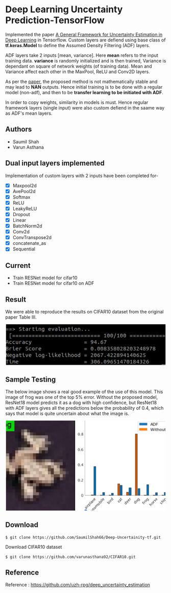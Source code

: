 # Deep Learning Uncertainty Prediction-TensorFlow

Implemented the paper [A General Framework for Uncertainty Estimation in Deep Learning](http://rpg.ifi.uzh.ch/docs/RAL20_Loquercio.pdf) in Tensorflow. Custom layers are defiend using base class of __tf.keras.Model__ to define the Assumed Density  Filtering (ADF) layers.<br>

ADF layers take 2 inputs [mean, variance]. Here __mean__ refers to the input training data. __variance__ is randomly initialized and is then trained, Variance is dependant on square of network weights (of training data). Mean and Variance affect each other in the MaxPool, ReLU and Conv2D layers.<br>

As per the [paper](http://rpg.ifi.uzh.ch/docs/RAL20_Loquercio.pdf), the proposed method is not mathematically stable and may lead to __NAN__ outputs. Hence initial training is to be done with a regular model (non-adf), and then to be __transfer learning to be initiated with ADF__.<br>

In order to copy weights, similarity in models is must. Hence regular framework layers (single input) were also custom defiend in the saame way as ADF's mean layers. 

## Authors
- Saumil Shah
- Varun Asthana

## Dual input layers implemented
Implementation of custom layers with 2 inputs have been completed for-
- [x] Maxpool2d
- [x] AvePool2d
- [x] Softmax
- [x] ReLU
- [x] LeakyReLU
- [x] Dropout
- [x] Linear
- [x] BatchNorm2d
- [x] Conv2d
- [x] ConvTranspose2d
- [x] concatenate_as
- [x] Sequential

## Current
- Train RESNet model for cifar10
- Train RESNet model for cifar10 on ADF

## Result
We were able to reproduce the results on CIFAR10 dataset from the original paper Table III.

<p align="center">
<img src="https://github.com/SaumilShah66/Deep-Uncertainity-tf/blob/ModelDev/images/table3.png" width = 500>
</p>


## Sample Testing

The below image shows a real good example of the use of this model. This image of frog was one of the top 5% error. Without the proposed model, ResNet18 model predicts it as a dog with high confidence, but ResNet18 with ADF layers gives all the predictions below the probability of 0.4, which says that model is quite uncertain about what the image is.

<p align="center">
<img src="https://github.com/SaumilShah66/Deep-Uncertainity-tf/blob/ModelDev/images/frog.png" width = 500>
</p>

## Download
```
$ git clone https://github.com/SaumilShah66/Deep-Uncertainity-tf.git
```
Download CIFAR10 dataset
```
$ git clone https://github.com/varunasthana92/CIFAR10.git
```

## Reference
Reference : https://github.com/uzh-rpg/deep_uncertainty_estimation